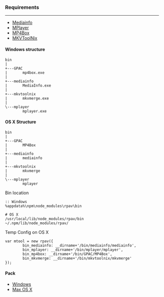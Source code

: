 ### Requirements
------------
* [Mediainfo](http://mediaarea.net/en/MediaInfo/Download)
* [MPlayer](http://www.mplayerhq.hu/design7/dload.html#binaries)
* [MP4Box](http://gpac.wp.mines-telecom.fr/downloads/gpac-nightly-builds/)
* [MKVToolNix](https://www.bunkus.org/videotools/mkvtoolnix/downloads.html)

#### Windows structure
```
bin
|
+---GPAC
|       mp4box.exe
|
+---mediainfo
|       MediaInfo.exe
|
+---mkvtoolnix
|       mkvmerge.exe
|
\---mplayer
        mplayer.exe
```

#### OS X Structure
```
bin
|
+---GPAC
|       MP4Box
|
+---mediainfo
|       mediainfo
|
+---mkvtoolnix
|       mkvmerge
|
\---mplayer
        mplayer
```


Bin location
```
:: Windows
%appdata%\npm\node_modules\rpav\bin

# OS X
/usr/local/lib/node_modules/rpav/bin
~/.npm/lib/node_modules/rpav/
```

Temp Config on OS X
```
var mtool = new rpav({
        bin_mediainfo: __dirname+'/bin/mediainfo/mediainfo',
        bin_mplayer: __dirname+'/bin/mplayer/mplayer',
        bin_mp4box: __dirname+'/bin/GPAC/MP4Box',
        bin_mkvmerge: __dirname+'/bin/mkvtoolnix/mkvmerge'
});
```


#### Pack
* [Windows](http://rodrigopolo.com/files/rpav/bin.zip)
* [Max OS X](http://rodrigopolo.com/files/rpav/mac_bin.zip)